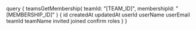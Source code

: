 query {
    teamsGetMembership(
        teamId: "[TEAM_ID]",
        membershipId: "[MEMBERSHIP_ID]"
    ) {
        id
        createdAt
        updatedAt
        userId
        userName
        userEmail
        teamId
        teamName
        invited
        joined
        confirm
        roles
    }
}
